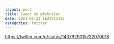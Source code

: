 ```yaml
--- 
layout: post 
title: Tweet by @fcknstar 
date: 2021-06-23 1624511415 
categories: twitter 
--- 
```

https://twitter.com/o/status/1407929015722070018